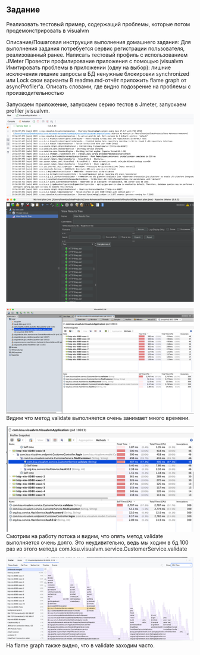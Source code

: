 ## Задание

Реализовать тестовый пример, содержащий проблемы, которые потом продемонстрировать в visualvm

Описание/Пошаговая инструкция выполнения домашнего задания:
Для выполнения задания потребуется сервис регистрации пользователя, реализованный ранее.
Написать тестовый профиль с использованием JMeter
Провести профилирование приложения с помощью jvisualvm
Имитировать проблемы в приложении (одну на выбор):
лишние исключения
лишние запросы в БД
ненужные блокировки synchronized или Lock
свои варианты
В readme.md-отчёт приложить flame graph от asyncProfiler'а. Описать словами, где видно подозрение на проблемы с производительностью


Запускаем приложение, запускаем серию тестов в Jmeter, запускаем profiler jvisualvm.
![img_2.png](img_2.png)
![img_3.png](img_3.png)

![img.png](img.png)
Видим что метод validate выполняется очень занимает много времени.

![img_1.png](img_1.png)
Смотрим на работу потока и видим, что опять метод validate выполняется очень долго. 
Это неудивительно, ведь мы ходим в бд 100 раз из этого метода
com.ksu.visualvm.service.CustomerService.validate

![img_4.png](img_4.png)
На flame graph также видно, что в validate заходим часто.
